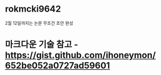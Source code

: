 # rokmcki9642

2월 12일까지는 논문 무조건 초안 완성

# 마크다운 기술 참고 - https://gist.github.com/ihoneymon/652be052a0727ad59601

